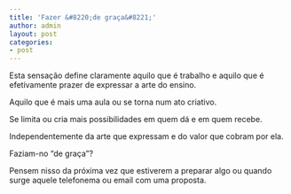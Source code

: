 ```yaml
---
title: 'Fazer &#8220;de graça&#8221;'
author: admin
layout: post
categories:
- post
---
```

Esta sensação define claramente aquilo que é trabalho e aquilo que é efetivamente prazer de expressar a arte do ensino.

Aquilo que é mais uma aula ou se torna num ato criativo.

Se limita ou cria mais possibilidades em quem dá e em quem recebe.

Independentemente da arte que expressam e do valor que cobram por ela.

Faziam-no &#8220;de graça&#8221;?

Pensem nisso da próxima vez que estiverem a preparar algo ou quando surge aquele telefonema ou email com uma proposta.
